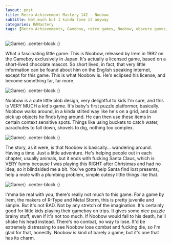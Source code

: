 ```yaml
---
layout: post
title: Retro Achievement Mastery 142 - Noobow
subtitle: Not much but I kinda love it anyway
categories: RAMastery
tags: [Retro Achievements, Gameboy, retro games, Noobow, obscure games, Reviews]
---
```



![Game](https://imgur.com/U62kR40.png){: .center-block :}

What a fascinating little game. This is Noobow, released by Irem in 1992 on the Gameboy exclusively in Japan. It's actually a licensed game, based on a short-lived chocolate mascot. So short lived, in fact, that very little information can be found about him on the English speaking internet, except for this game. This is what Noobow is. He's eclipsed his license, and become something far, far more.

![Game](https://imgur.com/vozmFwg.png){: .center-block :}

Noobow is a cute little blob design, very delightful to kids I'm sure, and this is VERY MUCH a kid's game. It's baby's first puzzle platformer, basically. Noobow walks around, in a kinda stilted way like he's on a grid, and can pick up objects he finds lying around. He can then use these items in certain context sensitive spots. Things like using buckets to catch water, parachutes to fall down, shovels to dig, nothing too complex.

![Game](https://imgur.com/z0jBm2C.png){: .center-block :}

The story, as it were, is that Noobow is basically... wandering around. Having a time. Just a little adventure. He's helping people out in each chapter, usually animals, but it ends with fucking Santa Claus, which is VERY funny because I was playing this RIGHT after Christmas and had no idea, so it blindsided me a bit. You've gotta help Santa find lost presents, help a mole with a plumbing problem, simple cutesy little things like that.

![Game](https://imgur.com/yhwBrtD.png){: .center-block :}

I'mma be real with you, there's really not much to this game. For a game by Irem, the makers of R-Type and Metal Storm, this is pretty juvenile and simple. But it's not BAD. Not by any stretch of the imagination. It's certainly good for little kids playing their gameboy on trips. It gives some nice puzzle brainy stuff, even if it's not too much. If Noobow would fall to his death, he'll shake his head instead. There's no combat, no way to lose. It'd be extremely distressing to see Noobow lose combat and fucking die, so I'm glad for that, honestly. Noobow is kind of barely a game, but it's one that has its charm.